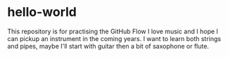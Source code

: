 # hello-world
This repository is for practising the GitHub Flow
I love music and I hope I can pickup an instrument in the coming years. I want to learn both strings and pipes, maybe I'll start with guitar then a bit of saxophone or flute.
